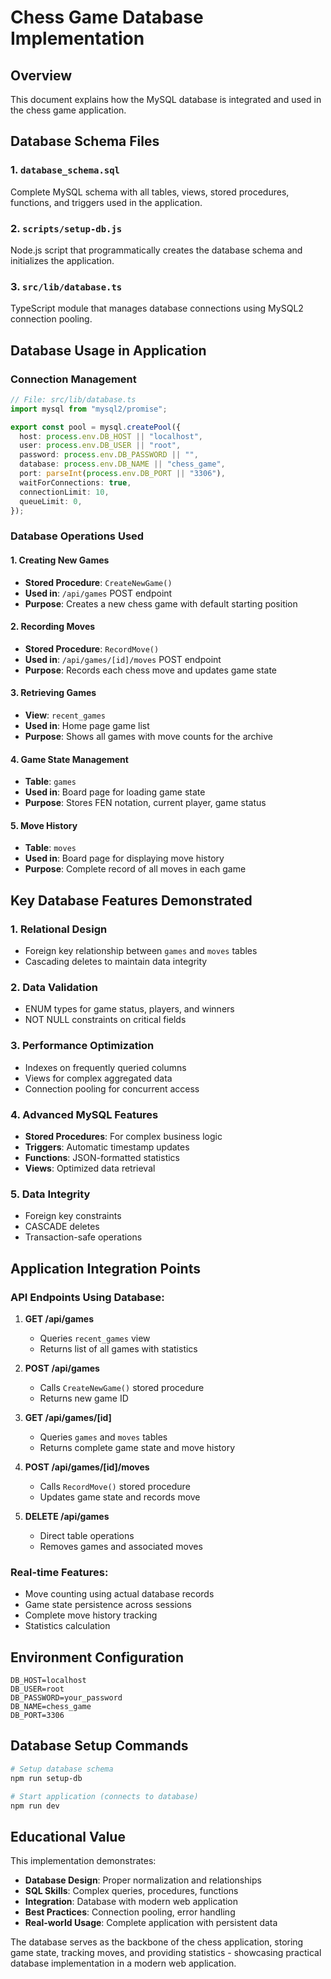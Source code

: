 # Chess Game Database Implementation

## Overview

This document explains how the MySQL database is integrated and used in the chess game application.

## Database Schema Files

### 1. `database_schema.sql`

Complete MySQL schema with all tables, views, stored procedures, functions, and triggers used in the application.

### 2. `scripts/setup-db.js`

Node.js script that programmatically creates the database schema and initializes the application.

### 3. `src/lib/database.ts`

TypeScript module that manages database connections using MySQL2 connection pooling.

## Database Usage in Application

### Connection Management

```typescript
// File: src/lib/database.ts
import mysql from "mysql2/promise";

export const pool = mysql.createPool({
  host: process.env.DB_HOST || "localhost",
  user: process.env.DB_USER || "root",
  password: process.env.DB_PASSWORD || "",
  database: process.env.DB_NAME || "chess_game",
  port: parseInt(process.env.DB_PORT || "3306"),
  waitForConnections: true,
  connectionLimit: 10,
  queueLimit: 0,
});
```

### Database Operations Used

#### 1. Creating New Games

- **Stored Procedure**: `CreateNewGame()`
- **Used in**: `/api/games` POST endpoint
- **Purpose**: Creates a new chess game with default starting position

#### 2. Recording Moves

- **Stored Procedure**: `RecordMove()`
- **Used in**: `/api/games/[id]/moves` POST endpoint
- **Purpose**: Records each chess move and updates game state

#### 3. Retrieving Games

- **View**: `recent_games`
- **Used in**: Home page game list
- **Purpose**: Shows all games with move counts for the archive

#### 4. Game State Management

- **Table**: `games`
- **Used in**: Board page for loading game state
- **Purpose**: Stores FEN notation, current player, game status

#### 5. Move History

- **Table**: `moves`
- **Used in**: Board page for displaying move history
- **Purpose**: Complete record of all moves in each game

## Key Database Features Demonstrated

### 1. **Relational Design**

- Foreign key relationship between `games` and `moves` tables
- Cascading deletes to maintain data integrity

### 2. **Data Validation**

- ENUM types for game status, players, and winners
- NOT NULL constraints on critical fields

### 3. **Performance Optimization**

- Indexes on frequently queried columns
- Views for complex aggregated data
- Connection pooling for concurrent access

### 4. **Advanced MySQL Features**

- **Stored Procedures**: For complex business logic
- **Triggers**: Automatic timestamp updates
- **Functions**: JSON-formatted statistics
- **Views**: Optimized data retrieval

### 5. **Data Integrity**

- Foreign key constraints
- CASCADE deletes
- Transaction-safe operations

## Application Integration Points

### API Endpoints Using Database:

1. **GET /api/games**

   - Queries `recent_games` view
   - Returns list of all games with statistics

2. **POST /api/games**

   - Calls `CreateNewGame()` stored procedure
   - Returns new game ID

3. **GET /api/games/[id]**

   - Queries `games` and `moves` tables
   - Returns complete game state and move history

4. **POST /api/games/[id]/moves**

   - Calls `RecordMove()` stored procedure
   - Updates game state and records move

5. **DELETE /api/games**
   - Direct table operations
   - Removes games and associated moves

### Real-time Features:

- Move counting using actual database records
- Game state persistence across sessions
- Complete move history tracking
- Statistics calculation

## Environment Configuration

```env
DB_HOST=localhost
DB_USER=root
DB_PASSWORD=your_password
DB_NAME=chess_game
DB_PORT=3306
```

## Database Setup Commands

```bash
# Setup database schema
npm run setup-db

# Start application (connects to database)
npm run dev
```

## Educational Value

This implementation demonstrates:

- **Database Design**: Proper normalization and relationships
- **SQL Skills**: Complex queries, procedures, functions
- **Integration**: Database with modern web application
- **Best Practices**: Connection pooling, error handling
- **Real-world Usage**: Complete application with persistent data

The database serves as the backbone of the chess application, storing game state, tracking moves, and providing statistics - showcasing practical database implementation in a modern web application.
